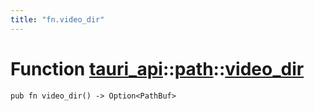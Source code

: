 ```yaml
---
title: "fn.video_dir"
---
```


# Function [tauri_api](/docs/api/rust/tauri_api/../index.html)::​[path](/docs/api/rust/tauri_api/index.html)::​[video_dir](/docs/api/rust/tauri_api/)

    pub fn video_dir() -> Option<PathBuf>
